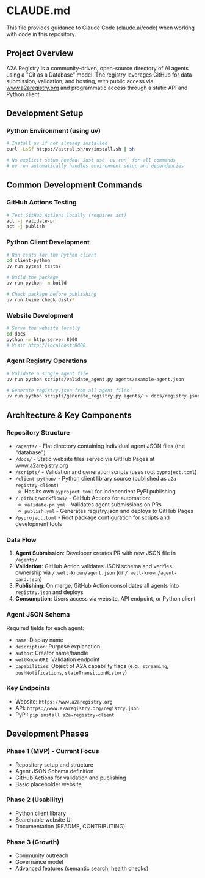 # CLAUDE.md

This file provides guidance to Claude Code (claude.ai/code) when working with code in this repository.

## Project Overview

A2A Registry is a community-driven, open-source directory of AI agents using a "Git as a Database" model. The registry leverages GitHub for data submission, validation, and hosting, with public access via www.a2aregistry.org and programmatic access through a static API and Python client.

## Development Setup

### Python Environment (using uv)
```bash
# Install uv if not already installed
curl -LsSf https://astral.sh/uv/install.sh | sh

# No explicit setup needed! Just use `uv run` for all commands
# uv run automatically handles environment setup and dependencies
```

## Common Development Commands

### GitHub Actions Testing
```bash
# Test GitHub Actions locally (requires act)
act -j validate-pr
act -j publish
```

### Python Client Development
```bash
# Run tests for the Python client
cd client-python
uv run pytest tests/

# Build the package
uv run python -m build

# Check package before publishing
uv run twine check dist/*
```

### Website Development
```bash
# Serve the website locally
cd docs
python -m http.server 8000
# Visit http://localhost:8000
```

### Agent Registry Operations
```bash
# Validate a single agent file
uv run python scripts/validate_agent.py agents/example-agent.json

# Generate registry.json from all agent files
uv run python scripts/generate_registry.py agents/ > docs/registry.json
```

## Architecture & Key Components

### Repository Structure
- `/agents/` - Flat directory containing individual agent JSON files (the "database")
- `/docs/` - Static website files served via GitHub Pages at www.a2aregistry.org
- `/scripts/` - Validation and generation scripts (uses root `pyproject.toml`)
- `/client-python/` - Python client library source (published as `a2a-registry-client`)
  - Has its own `pyproject.toml` for independent PyPI publishing
- `/.github/workflows/` - GitHub Actions for automation:
  - `validate-pr.yml` - Validates agent submissions on PRs
  - `publish.yml` - Generates registry.json and deploys to GitHub Pages
- `/pyproject.toml` - Root package configuration for scripts and development tools

### Data Flow
1. **Agent Submission**: Developer creates PR with new JSON file in `/agents/`
2. **Validation**: GitHub Action validates JSON schema and verifies ownership via `/.well-known/agent.json` (or `/.well-known/agent-card.json`)
3. **Publishing**: On merge, GitHub Action consolidates all agents into `registry.json` and deploys
4. **Consumption**: Users access via website, API endpoint, or Python client

### Agent JSON Schema
Required fields for each agent:
- `name`: Display name
- `description`: Purpose explanation
- `author`: Creator name/handle
- `wellKnownURI`: Validation endpoint
- `capabilities`: Object of A2A capability flags (e.g., `streaming`, `pushNotifications`, `stateTransitionHistory`)

### Key Endpoints
- Website: `https://www.a2aregistry.org`
- API: `https://www.a2aregistry.org/registry.json`
- PyPI: `pip install a2a-registry-client`

## Development Phases

### Phase 1 (MVP) - Current Focus
- Repository setup and structure
- Agent JSON Schema definition
- GitHub Actions for validation and publishing
- Basic placeholder website

### Phase 2 (Usability)
- Python client library
- Searchable website UI
- Documentation (README, CONTRIBUTING)

### Phase 3 (Growth)
- Community outreach
- Governance model
- Advanced features (semantic search, health checks)